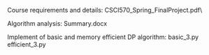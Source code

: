Course requirements and details: CSCI570_Spring_FinalProject.pdf\

Algorithm analysis: Summary.docx

Implement of basic and memory efficient DP algorithm: basic_3.py efficient_3.py